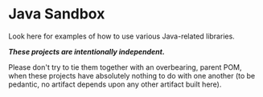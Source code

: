 # Java Sandbox

Look here for examples of how to use various Java-related libraries.

**_These projects are intentionally independent._**  

Please don't try to tie them together with an overbearing, parent POM,
when these projects have absolutely nothing to do with one another (to be pedantic, no artifact depends upon any other
artifact built here).
